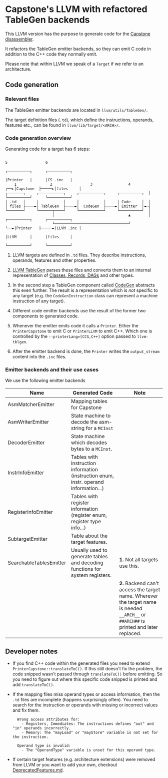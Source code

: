 # Capstone's LLVM with refactored TableGen backends

This LLVM version has the purpose to generate code for the
[Capstone disassembler](https://github.com/capstone-engine/capstone).

It refactors the TableGen emitter backends, so they can emit C code
in addition to the C++ code they normally emit.

Please note that within LLVM we speak of a `Target` if we refer to an architecture.

## Code generation

### Relevant files

The TableGen emitter backends are located in `llvm/utils/TableGen/`.

The target definition files (`.td`), which define the
instructions, operands, features etc., can be
found in `llvm/lib/Target/<ARCH>/`.

### Code generation overview

Generating code for a target has 6 steps:

```
                                                                         5                 6
                                                                    ┌──────────┐      ┌──────────┐
                                                                    │Printer   │      │CS .inc   │
    1               2                 3                4        ┌──►│Capstone  ├─────►│files     │
┌───────┐     ┌───────────┐     ┌───────────┐     ┌──────────┐  │   └──────────┘      └──────────┘
│ .td   │     │           │     │           │     │ Code-    │  │
│ files ├────►│ TableGen  ├────►│  CodeGen  ├────►│ Emitter  │◄─┤
└───────┘     └──────┬────┘     └───────────┘     └──────────┘  │
                     │                                 ▲        │   ┌──────────┐      ┌──────────┐
                     └─────────────────────────────────┘        └──►│Printer   ├─────►│LLVM .inc │
                                                                    │LLVM      │      │files     │
                                                                    └──────────┘      └──────────┘
```

1. LLVM targets are defined in `.td` files. They describe instructions, operands,
features and other properties.

2. [LLVM TableGen](https://llvm.org/docs/TableGen/index.html) parses these files
and converts them to an internal representation of [Classes, Records, DAGs](https://llvm.org/docs/TableGen/ProgRef.html)
 and other types.

3. In the second step a TableGen component called [CodeGen](https://llvm.org/docs/CodeGenerator.html)
abstracts this even further.
The result is a representation which is _not_ specific to any target
(e.g. the `CodeGenInstruction` class can represent a machine instruction of any target).

4. Different code emitter backends use the result of the former two components to
generated code.

5. Whenever the emitter emits code it calls a `Printer`. Either the `PrinterCapstone` to emit C or `PrinterLLVM` to emit C++.
Which one is controlled by the `--printerLang=[CCS,C++]` option passed to `llvm-tblgen`.

6. After the emitter backend is done, the `Printer` writes the `output_stream` content into the `.inc` files.

### Emitter backends and their use cases

We use the following emitter backends

| Name | Generated Code | Note |
|------|----------------|------|
| AsmMatcherEmitter | Mapping tables for Capstone | |
| AsmWriterEmitter | State machine to decode the asm-string for a `MCInst` | |
| DecoderEmitter | State machine which decodes bytes to a `MCInst`. | |
| InstrInfoEmitter | Tables with instruction information (instruction enum, instr. operand information...) | |
| RegisterInfoEmitter | Tables with register information (register enum, register type info...) | |
| SubtargetEmitter | Table about the target features. | |
| SearchableTablesEmitter | Usually used to generate tables and decoding functions for system registers. | **1.** Not all targets use this. |
| | | **2.** Backend can't access the target name. Wherever the target name is needed `__ARCH__` or `##ARCH##` is printed and later replaced. |

## Developer notes

- If you find C++ code within the generated files you need to extend `PrinterCapstone::translateToC()`.
If this still doesn't fix the problem, the code snipped wasn't passed through `translateToC()` before emitting.
So you need to figure out where this specific code snipped is printed and add `translateToC()`.

- If the mapping files miss operand types or access information, then the `.td` files are incomplete (happens surprisingly often).
You need to search for the instruction or operands with missing or incorrect values and fix them.
  ```
    Wrong access attributes for:
      - Registers, Immediates: The instructions defines "out" and "in" operands incorrectly.
      - Memory: The "mayLoad" or "mayStore" variable is not set for the instruction.

    Operand type is invalid:
      - The "OperandType" variable is unset for this operand type.
  ```

- If certain target features (e.g. architecture extensions) were removed from LLVM or you want to add your own,
checkout [DeprecatedFeatures.md](DeprecatedFeatures.md).